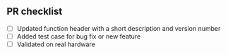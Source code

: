 ## PR checklist
<!--- Put an `x` in all the boxes that apply. -->
- [ ] Updated function header with a short description and version number
- [ ] Added test case for bug fix or new feature
- [ ] Validated on real hardware <!-- hardware - toolchain -->
